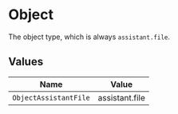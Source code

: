 # Object

The object type, which is always `assistant.file`.


## Values

| Name                  | Value                 |
| --------------------- | --------------------- |
| `ObjectAssistantFile` | assistant.file        |